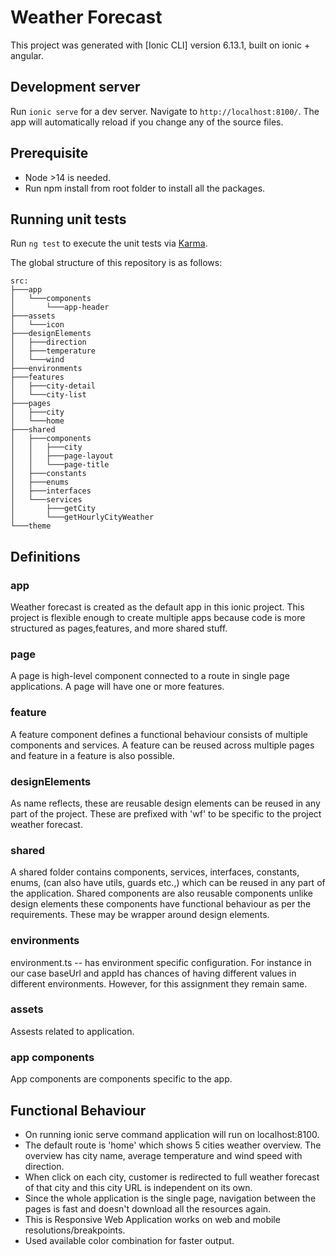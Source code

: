 # Weather Forecast

This project was generated with [Ionic CLI] version 6.13.1, built on ionic + angular.

## Development server

Run `ionic serve` for a dev server. Navigate to `http://localhost:8100/`. The app will automatically reload if you change any of the source files.

## Prerequisite
- Node >14 is needed.
- Run npm install from root folder to install all the packages.

## Running unit tests

Run `ng test` to execute the unit tests via [Karma](https://karma-runner.github.io).

The global structure of this repository is as follows:
```Text
src:
├───app
│   └───components
│       └───app-header
├───assets
│   └───icon
├───designElements
│   ├───direction
│   ├───temperature
│   └───wind
├───environments
├───features
│   ├───city-detail
│   └───city-list
├───pages
│   ├───city
│   └───home
├───shared
│   ├───components
│   │   ├───city
│   │   ├───page-layout
│   │   └───page-title
│   ├───constants
│   ├───enums
│   ├───interfaces
│   └───services
│       ├───getCity
│       └───getHourlyCityWeather
└───theme
```

## Definitions
### app
Weather forecast is created as the default app in this ionic project. This project is flexible enough to create multiple apps because code is more structured as pages,features, and more shared stuff.

### page
A page is high-level component connected to a route in single page applications. A page will have one or more features.

### feature
A feature component defines a functional behaviour consists of multiple components and services. A feature can be reused across multiple pages and feature in a feature is also possible.

### designElements
As name reflects, these are reusable design elements can be reused in any part of the project. These are prefixed with 'wf' to be specific to the project weather forecast.

### shared
A shared folder contains components, services, interfaces, constants, enums, (can also have utils, guards etc.,) which can be reused in any part of the application. Shared components are also reusable components unlike design elements these components have functional behaviour as per the requirements. These may be wrapper around design elements.

### environments
environment.ts -- has environment specific configuration. For instance in our case baseUrl and appId has chances of having different values in different environments. However, for this assignment they remain same.

### assets
Assests related to application.

### app components
App components are components specific to the app.

## Functional Behaviour
- On running ionic serve command application will run on localhost:8100.
- The default route is 'home' which shows 5 cities weather overview. The overview has city name, average temperature and wind speed with direction.
- When click on each city, customer is redirected to full weather forecast of that city and this city URL is independent on its own.
- Since the whole application is the single page, navigation between the pages is fast and doesn't download all the resources again.
- This is Responsive Web Application works on web and mobile resolutions/breakpoints.
- Used available color combination for faster output.
